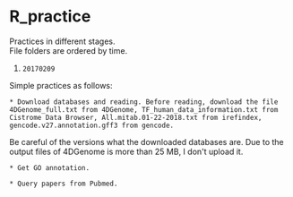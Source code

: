 # R_practice

Practices in different stages.  <br>
File folders are ordered by time.

1. `20170209`

Simple practices as follows:

    * Download databases and reading. Before reading, download the file 4DGenome_full.txt from 4DGenome, TF_human_data_information.txt from Cistrome Data Browser, All.mitab.01-22-2018.txt from irefindex, gencode.v27.annotation.gff3 from gencode.

Be careful of the versions what the downloaded databases are.
Due to the output files of 4DGenome is more than 25 MB, I don't upload it.

    * Get GO annotation.

    * Query papers from Pubmed.

